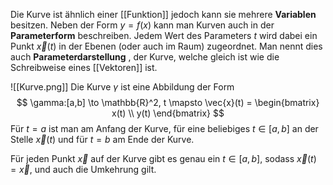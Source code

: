 Die Kurve ist ähnlich einer [[Funktion]] jedoch kann sie mehrere **Variablen** besitzen.
Neben der Form $y=f(x)$ kann man Kurven auch in der **Parameterform** beschreiben. Jedem Wert des Parameters $t$ wird dabei ein Punkt $\vec{x}(t)$ in der Ebenen (oder auch im Raum) zugeordnet. Man nennt dies auch **Parameterdarstellung** , der Kurve, welche gleich ist wie die Schreibweise eines [[Vektoren]] ist.

![[Kurve.png]]
Die Kurve $\gamma$ ist eine Abbildung der Form
$$
\gamma:[a,b] \to \mathbb{R}^2, t \mapsto \vec{x}(t) = \begin{bmatrix}
x(t)  \\
y(t)
\end{bmatrix}
$$
Für $t=a$ ist man am Anfang der Kurve, für eine beliebiges $t \in [a,b]$ an der Stelle $\vec{x}(t)$ und für $t = b$ am Ende der Kurve.

Für jeden Punkt $\vec{x}$ auf der Kurve gibt es genau ein $t\in[a,b]$, sodass $\vec{x}(t) = \vec{x}$, und auch die Umkehrung gilt.
